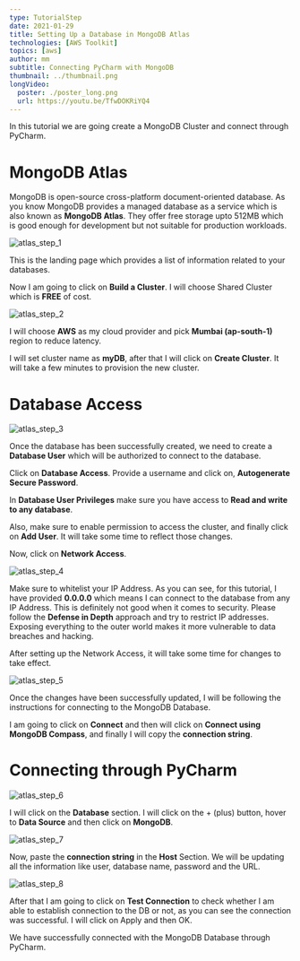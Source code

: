 ```yaml
---
type: TutorialStep
date: 2021-01-29
title: Setting Up a Database in MongoDB Atlas
technologies: [AWS Toolkit]
topics: [aws]
author: mm
subtitle: Connecting PyCharm with MongoDB
thumbnail: ../thumbnail.png
longVideo:
  poster: ./poster_long.png
  url: https://youtu.be/TfwDOKRiYQ4
---
```


In this tutorial we are going create a MongoDB Cluster and connect through PyCharm.

# MongoDB Atlas

MongoDB is open-source cross-platform document-oriented database. As you know 
MongoDB provides a managed database as a service which is also known as <strong>MongoDB Atlas</strong>.
They offer free storage upto 512MB which is good enough for development but not suitable for 
production workloads.

![atlas_step_1](./steps/step1.png)

This is the landing page which provides a list of information related to your databases.


Now I am going to click on <strong>Build a Cluster</strong>. I will choose Shared Cluster which is <strong>FREE</strong> of cost.


![atlas_step_2](./steps/step2.png)

I will choose <strong>AWS</strong> as my cloud provider and pick <strong>Mumbai (ap-south-1)</strong> region to reduce latency.

I will set cluster name as <strong>myDB</strong>, after that I will click on <strong>Create Cluster</strong>.
It will take a few minutes to provision the new cluster.

# Database Access

![atlas_step_3](./steps/step3.png)

Once the database has been successfully created, 
we need to create a <strong>Database User</strong> which will be authorized
to connect to the database.


Click on <strong>Database Access</strong>. Provide a username and click on, <strong>Autogenerate Secure Password</strong>.

In <strong>Database User Privileges</strong> make sure you have access to <strong>Read and write to any database</strong>.

Also, make sure to enable permission to access the cluster, and finally click on <strong>Add User</strong>. It will take some time to reflect those changes.

Now, click on <strong>Network Access</strong>.

![atlas_step_4](./steps/step4.png)

Make sure to whitelist your IP Address. As you can see, for this tutorial, I have provided <strong>0.0.0.0</strong> which means I can connect to the database from 
any IP Address. This is definitely not good when it comes to security. Please follow the <strong>Defense in Depth</strong> approach and try to restrict IP addresses. 
Exposing everything to the outer world makes it more vulnerable to data breaches and hacking. 

After setting up the Network Access, it will take some time for changes to take effect.


![atlas_step_5](./steps/step5.png)

Once the changes have been successfully updated, I will be following the instructions
for connecting to the MongoDB Database.

I am going to click on <strong>Connect</strong> and then will click on <strong>Connect using MongoDB Compass</strong>, 
and finally I will copy the <strong>connection string</strong>.


# Connecting through PyCharm


![atlas_step_6](./steps/step6.png)

I will click on the <strong>Database</strong> section. I will click on the + (plus) button,  hover to <strong>Data Source</strong> and then click on <strong>MongoDB</strong>.

![atlas_step_7](./steps/step7.png)

Now, paste the <strong>connection string</strong> in the <strong>Host</strong> Section. 
We will be updating all the information like user, database name, password and the URL.

![atlas_step_8](./steps/step8.png)


After that I am going to click on <strong>Test Connection</strong> to check whether 
I am able to establish connection to the DB or not, as you can see the connection was successful. I will click on Apply and then OK.

We have successfully connected with the MongoDB Database through PyCharm. 













